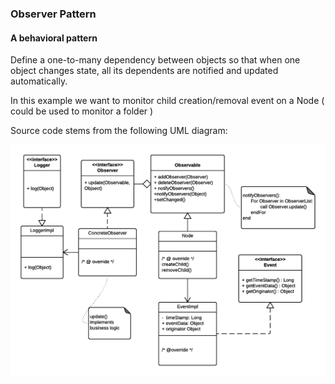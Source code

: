 ### Observer Pattern

#### A behavioral pattern

Define a one-to-many dependency between objects so that when one object changes state, all its dependents are notified and updated automatically. 

In this example we want to monitor child creation/removal event on a Node ( could be used to monitor a folder )

Source code stems from the following UML diagram:

![alt text](design-pattern-observer.png "Design Pattern Observer")





